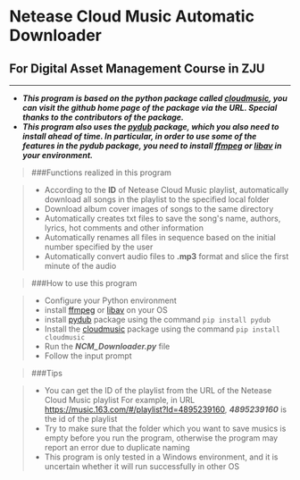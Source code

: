 # Netease Cloud Music  Automatic Downloader
## For Digital Asset Management Course in ZJU
***
* ___This program is based on the python package called [cloudmusic], you can visit the github home page of the package via the URL. Special thanks to the contributors of the package.___
* ___This program also uses the [pydub] package, which you also need to install ahead of time. In particular, in order to use some of the features in the pydub package, you need to install [ffmpeg] or [libav] in your environment.___

>###Functions realized in this program

> * According to the __ID__ of Netease Cloud Music playlist, automatically download all songs in the  playlist to the specified local folder
> * Download album cover images of songs to the same directory
> * Automatically creates txt files to save the song's name, authors, lyrics, hot comments and other information
> * Automatically renames all files in sequence based on the initial number specified by the user
> * Automatically convert audio files to __.mp3__ format and slice the first minute of the audio

>###How to use this program

> * Configure your Python environment
> * install [ffmpeg] or [libav] on your OS
> * install [pydub] package using the command `pip install pydub`
> *  Install the [cloudmusic] package using the command `pip install cloudmusic`
> *  Run the ___NCM_Downloader.py___ file
> *  Follow the input prompt

>###Tips 

> * You can get the ID of the playlist from the URL of the Netease Cloud Music playlist
> For example, in URL https://music.163.com/#/playlist?Id=4895239160, ___4895239160___ is the id of the playlist
> * Try to make sure that the folder which you want to save musics is empty before you run the program, otherwise the program may report an error due to duplicate naming
> *  This program is only tested in a Windows environment, and it is uncertain whether it will run successfully in other OS



[cloudmusic]: https://github.com/p697/cloudmusic
[pydub]: https://github.com/jiaaro/pydub
[ffmpeg]: http://www.ffmpeg.org/
[libav]: https://libav.org/